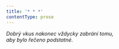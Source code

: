 ```yaml
---
title: '* * *'
contentType: prose
---
```


<section>

<div class="centered">

<div class="verse">

_Dobrý vkus nakonec vždycky zabrání tomu,  
aby bylo řečeno podstatné._

</div>

</div>

</section>
